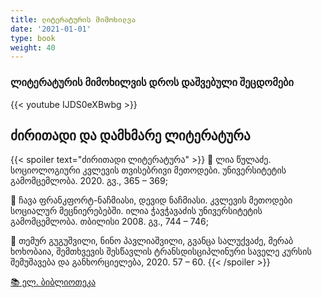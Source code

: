 ```yaml
---
title: ლიტერატურის მიმოხილვა
date: '2021-01-01'
type: book
weight: 40
---
```



### ლიტერატურის მიმოხილვის დროს დაშვებული შეცდომები

{{< youtube IJDS0eXBwbg >}}


## ძირითადი და დამხმარე ლიტერატურა

{{< spoiler text="ძირითადი ლიტერატურა" >}}
📘 ლია წულაძე. სოციოლოგიური კვლევის თვისებრივი მეთოდები. უნივერსიტეტის გამომცემლობა. 2020. გვ., 365 – 369;

📘 ჩავა ფრანკფორტ-ნაჩმიასი, დევიდ ნაჩმიასი. კვლევის მეთოდები სოციალურ მეცნიერებებში. ილია ჭავჭავაძის უნივერსიტეტის გამომცემლობა. თბილისი 2008. გვ., 744 – 746;

📘	თემურ გუგუშვილი, ნინო პავლიაშვილი, გვანცა სალუქვაძე, მერაბ ხოხობაია, შემთხვევის შესწავლის ტრანსდისციპლინური საველე კურსის შემუშავება და განხორციელება, 2020. 57 – 60.
{{< /spoiler >}}

[📚 ელ. ბიბლიოთეკა](https://drive.google.com/drive/folders/14XCctw4mjJ4SWiFpQpUqQ6suK9XfqpS8?usp=sharing)